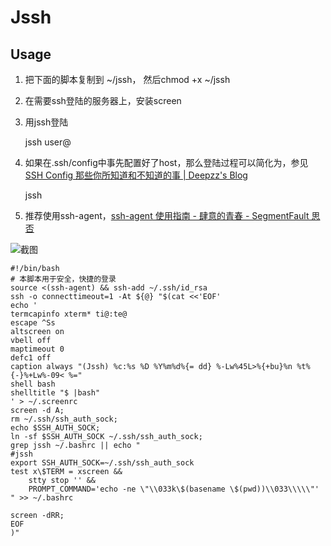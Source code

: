 # Jssh

## Usage

    
1. 把下面的脚本复制到 ~/jssh， 然后chmod +x ~/jssh
1. 在需要ssh登陆的服务器上，安装screen
1. 用jssh登陆

    jssh user@<yourhost>

1. 如果在.ssh/config中事先配置好了host，那么登陆过程可以简化为，参见 
    [SSH Config 那些你所知道和不知道的事 | Deepzz's Blog](https://deepzz.com/post/how-to-setup-ssh-config.html)

    jssh <host>

1. 推荐使用ssh-agent，[ssh-agent 使用指南 - 肆意的青春 - SegmentFault 思否](https://segmentfault.com/a/1190000002449006)

![截图](https://snag.gy/hws0d8.jpg)

```
#!/bin/bash
# 本脚本用于安全，快捷的登录
source <(ssh-agent) && ssh-add ~/.ssh/id_rsa
ssh -o connecttimeout=1 -At ${@} "$(cat <<'EOF'
echo '
termcapinfo xterm* ti@:te@ 
escape ^Ss 
altscreen on 
vbell off 
maptimeout 0 
defc1 off 
caption always "(Jssh) %c:%s %D %Y%m%d%{= dd} %-Lw%45L>%{+bu}%n %t%{-}%+Lw%-09< %="
shell bash 
shelltitle "$ |bash"
' > ~/.screenrc
screen -d A;
rm ~/.ssh/ssh_auth_sock;
echo $SSH_AUTH_SOCK;
ln -sf $SSH_AUTH_SOCK ~/.ssh/ssh_auth_sock; 
grep jssh ~/.bashrc || echo "
#jssh
export SSH_AUTH_SOCK=~/.ssh/ssh_auth_sock
test x\$TERM = xscreen &&
    stty stop '' &&
    PROMPT_COMMAND='echo -ne \"\\033k\$(basename \$(pwd))\\033\\\\\"'
" >> ~/.bashrc

screen -dRR;
EOF
)"

```
